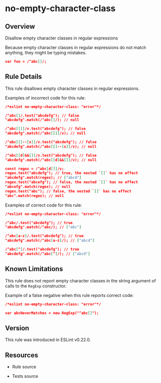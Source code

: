 

# no-empty-character-class
## Overview

Disallow empty character classes in regular expressions

Because empty character classes in regular expressions do not match anything, they might be typing mistakes.


```json
var foo = /^abc[]/;
```

## Rule Details

This rule disallows empty character classes in regular expressions.

Examples of incorrect code for this rule:


```json
/*eslint no-empty-character-class: "error"*/

/^abc[]/.test("abcdefg"); // false
"abcdefg".match(/^abc[]/); // null

/^abc[[]]/v.test("abcdefg"); // false
"abcdefg".match(/^abc[[]]/v); // null

/^abc[[]--[x]]/v.test("abcdefg"); // false
"abcdefg".match(/^abc[[]--[x]]/v); // null

/^abc[[d]&&[]]/v.test("abcdefg"); // false
"abcdefg".match(/^abc[[d]&&[]]/v); // null

const regex = /^abc[d[]]/v;
regex.test("abcdefg"); // true, the nested `[]` has no effect
"abcdefg".match(regex); // ["abcd"]
regex.test("abcefg"); // false, the nested `[]` has no effect
"abcefg".match(regex); // null
regex.test("abc"); // false, the nested `[]` has no effect
"abc".match(regex); // null
```

Examples of correct code for this rule:


```json
/*eslint no-empty-character-class: "error"*/

/^abc/.test("abcdefg"); // true
"abcdefg".match(/^abc/); // ["abc"]

/^abc[a-z]/.test("abcdefg"); // true
"abcdefg".match(/^abc[a-z]/); // ["abcd"]

/^abc[^]/.test("abcdefg"); // true
"abcdefg".match(/^abc[^]/); // ["abcd"]
```

## Known Limitations

This rule does not report empty character classes in the string argument of calls to the `RegExp` constructor.

Example of a false negative when this rule reports correct code:


```json
/*eslint no-empty-character-class: "error"*/

var abcNeverMatches = new RegExp("^abc[]");
```


## Version

This rule was introduced in ESLint v0.22.0.

## Resources


- Rule source 

- Tests source 

